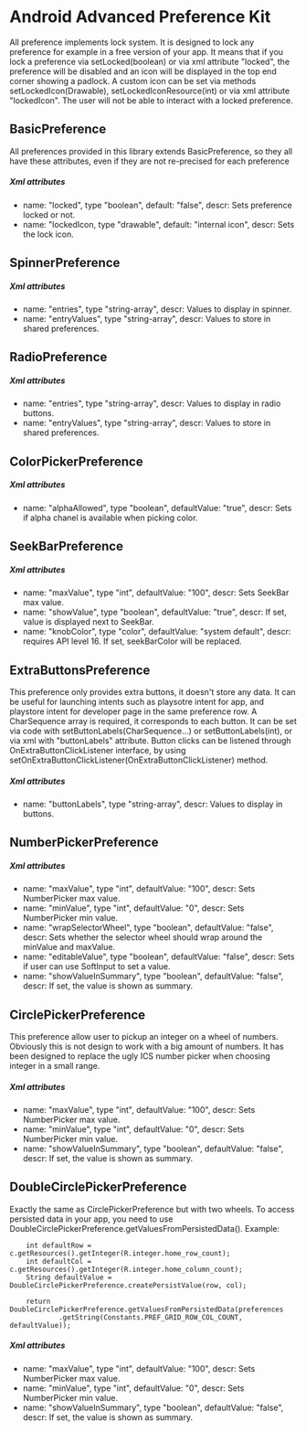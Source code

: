 # Android Advanced Preference Kit

All preference implements lock system. It is designed to lock any preference for example in a free version of your app. It
means that if you lock a preference via setLocked(boolean) or via xml attribute "locked", the preference will be disabled
and an icon will be displayed in the top end corner showing a padlock. A custom icon can be set via methods
setLockedIcon(Drawable), setLockedIconResource(int) or via xml attribute "lockedIcon". The user will not be able to interact
with a locked preference.

## BasicPreference
All preferences provided in this library extends BasicPreference, so they all have these attributes, even if they are not
re-precised for each preference
##### Xml attributes
 - name: "locked", type "boolean", default: "false", descr: Sets preference locked or not.
 - name: "lockedIcon, type "drawable", default: "internal icon", descr: Sets the lock icon.

## SpinnerPreference
##### Xml attributes
 - name: "entries", type "string-array", descr: Values to display in spinner.
 - name: "entryValues", type "string-array", descr: Values to store in shared preferences.

## RadioPreference
##### Xml attributes
 - name: "entries", type "string-array", descr: Values to display in radio buttons.
 - name: "entryValues", type "string-array", descr: Values to store in shared preferences.

## ColorPickerPreference
##### Xml attributes
 - name: "alphaAllowed", type "boolean", defaultValue: "true", descr: Sets if alpha chanel is available when picking color.

## SeekBarPreference
##### Xml attributes
 - name: "maxValue", type "int", defaultValue: "100", descr: Sets SeekBar max value.
 - name: "showValue", type "boolean", defaultValue: "true", descr: If set, value is displayed next to SeekBar.
 - name: "knobColor", type "color", defaultValue: "system default", descr: requires API level 16. If set, seekBarColor will be replaced.

## ExtraButtonsPreference
This preference only provides extra buttons, it doesn't store any data. It can be useful for launching intents such as playsotre
intent for app, and playstore intent for developer page in the same preference row. A CharSequence array is required, it corresponds to each button. It can be set via
code with setButtonLabels(CharSequence...) or setButtonLabels(int), or via xml with "buttonLabels" attribute. Button clicks can be
listened through OnExtraButtonClickListener interface, by using setOnExtraButtonClickListener(OnExtraButtonClickListener) method.
##### Xml attributes
 - name: "buttonLabels", type "string-array", descr: Values to display in buttons.

## NumberPickerPreference
##### Xml attributes
 - name: "maxValue", type "int", defaultValue: "100", descr: Sets NumberPicker max value.
 - name: "minValue", type "int", defaultValue: "0", descr: Sets NumberPicker min value.
 - name: "wrapSelectorWheel", type "boolean", defaultValue: "false", descr: Sets whether the selector wheel should wrap around the minValue and maxValue.
 - name: "editableValue", type "boolean", defaultValue: "false", descr: Sets if user can use SoftInput to set a value.
 - name: "showValueInSummary", type "boolean", defaultValue: "false", descr: If set, the value is shown as summary.
 
 ## CirclePickerPreference
 This preference allow user to pickup an integer on a wheel of numbers. Obviously this is not design to work with a big amount of numbers.
 It has been designed to replace the ugly ICS number picker when choosing integer in a small range.
 ##### Xml attributes
  - name: "maxValue", type "int", defaultValue: "100", descr: Sets NumberPicker max value.
  - name: "minValue", type "int", defaultValue: "0", descr: Sets NumberPicker min value.
  - name: "showValueInSummary", type "boolean", defaultValue: "false", descr: If set, the value is shown as summary.
  
  ## DoubleCirclePickerPreference
  Exactly the same as CirclePickerPreference but with two wheels.
  To access persisted data in your app, you need to use DoubleCirclePickerPreference.getValuesFromPersistedData().
  Example:
        
        int defaultRow = c.getResources().getInteger(R.integer.home_row_count);
        int defaultCol = c.getResources().getInteger(R.integer.home_column_count);
        String defaultValue = DoubleCirclePickerPreference.createPersistValue(row, col);
        
        return DoubleCirclePickerPreference.getValuesFromPersistedData(preferences
                .getString(Constants.PREF_GRID_ROW_COL_COUNT, defaultValue));
                
 ##### Xml attributes
  - name: "maxValue", type "int", defaultValue: "100", descr: Sets NumberPicker max value.
  - name: "minValue", type "int", defaultValue: "0", descr: Sets NumberPicker min value.
  - name: "showValueInSummary", type "boolean", defaultValue: "false", descr: If set, the value is shown as summary.